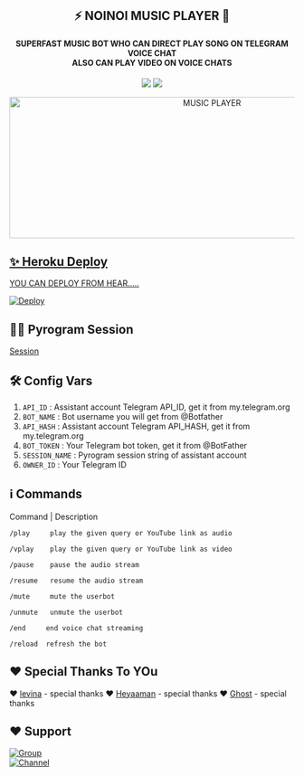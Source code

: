 <h2 align= center><b>⚡ NOINOI MUSIC PLAYER 🎵</b></h2>
<h4 align = center>SUPERFAST MUSIC BOT WHO CAN DIRECT PLAY SONG ON TELEGRAM VOICE CHAT<br> ALSO CAN PLAY VIDEO ON VOICE CHATS</h4>

<p align='center'>
<a href="https://www.python.org/" alt="made-with-python"> <img src="https://img.shields.io/badge/Made%20with-Python-1f425f.svg?style=flat-square&logo=python&color=blue"></a>
<a href="https://github.com/NOIOPMUSIC/graphs/commit-activity" alt="Maintenance"> <img src="https://img.shields.io/badge/Maintained%3F-yes-green.svg?style=flat-square"></a></p>

<p align="center"><a href="https://t.me/bazigar_xd"><img src="https://telegra.ph/file/f85d40695466933c7f113.jpg" height="250" width="700" alt="MUSIC PLAYER"></p>

## ✨ Heroku Deploy
  
YOU CAN DEPLOY FROM HEAR.....
  
[![Deploy](https://www.herokucdn.com/deploy/button.svg)](https://heroku.com/deploy?template=https://github.com/baziix/noiopmusic)

## 🏃‍♂ Pyrogram Session 

[Session](https://heroku.com/deploy?template=https://replit.com/@AaravxD/PyroStringSession#main.py)

## 🛠 Config Vars

1. `API_ID` : Assistant account Telegram API_ID, get it from my.telegram.org
2. `BOT_NAME` : Bot username you will get from @Botfather
4. `API_HASH` : Assistant account Telegram API_HASH, get it from my.telegram.org
5. `BOT_TOKEN` : Your Telegram bot token, get it from @BotFather
6. `SESSION_NAME` : Pyrogram session string of assistant account
7. `OWNER_ID` : Your Telegram ID

## ℹ️ Commands

Command  | Description

`/play     play the given query or YouTube link as audio`

`/vplay    play the given query or YouTube link as video`


`/pause    pause the audio stream                       ` 

`/resume   resume the audio stream                      `

`/mute     mute the userbot                             `

`/unmute   unmute the userbot                           `

`/end     end voice chat streaming                      `

`/reload  refresh the bot                               `


## ❤️ Special Thanks To YOu

❤️ [levina](https://github.com/levina-lab) - special thanks
❤️ [Heyaaman](https://github.com/heyaaman) - special thanks
❤️ [Ghost](https://t.me/godofwar_033) - special thanks

## ❤️ Support

<a href="https://t.me/CFC_BOT_SUPPORT"><img src="https://img.shields.io/badge/Join-Telegram%20Group-blue.svg?logo=telegram" alt="Group"></a><br>
<a href="https://t.me/BAZIGAR_XD"><img src="https://img.shields.io/badge/Join-Telegram%20Channel-red.svg?logo=Telegram" alt="Channel"></a>



